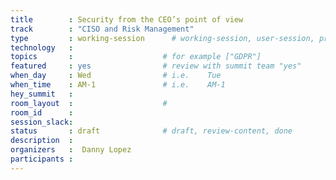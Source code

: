 ```yaml
---
title        : Security from the CEO’s point of view
track        : "CISO and Risk Management"
type         : working-session      # working-session, user-session, product-session
technology   :
topics       :                    # for example ["GDPR"]
featured     : yes                # review with summit team "yes"
when_day     : Wed                # i.e.    Tue
when_time    : AM-1               # i.e.    AM-1
hey_summit   :
room_layout  :                    #
room_id      :
session_slack: 
status       : draft              # draft, review-content, done
description  :
organizers   :  Danny Lopez
participants :
---
```



<!--(add intro)

## WHY

(...)

## What

(...)

## Outcomes

(...)

## References

(...)


## Previous-->
